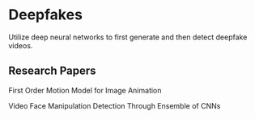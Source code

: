 # Deepfakes

Utilize deep neural networks to first generate and then detect deepfake videos.

## Research Papers
First Order Motion Model for Image Animation

Video Face Manipulation Detection Through Ensemble of CNNs
